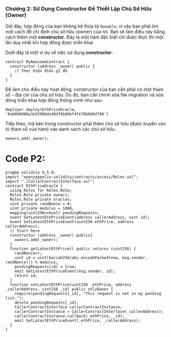 ### Chương 2: Sử Dụng Constructor Để Thiết Lập Chủ Sở Hữu (Owner)

Giờ đây, hợp đồng của bạn không kế thừa từ `Ownable`, vì vậy bạn phải tìm một cách để chỉ định chủ sở hữu (owner) của nó. Bạn sẽ làm điều này bằng cách thêm một **constructor**. Đây là một hàm đặc biệt chỉ được thực thi một lần duy nhất khi hợp đồng được triển khai.

Dưới đây là một ví dụ về việc sử dụng **constructor**:

```solidity
contract MyAwesomeContract {
  constructor (address _owner) public {
    // Thực hiện điều gì đó
  }
}
```
Để làm cho điều này hoạt động, constructor của bạn cần phải có một tham số – địa chỉ của chủ sở hữu. Do đó, bạn cần chỉnh sửa file migration và sửa dòng triển khai hợp đồng thông minh như sau:

```solidity
deployer.deploy(EthPriceOracle, '0xb090d88a3e55906de49d76b66bf4fe70b9d6d708')
```
Tiếp theo, mã bên trong constructor phải thêm chủ sở hữu (được truyền vào từ tham số của hàm) vào danh sách các chủ sở hữu:

```solidity
owners.add(_owner);
```
# Code P2: 
```solidity
pragma solidity 0.5.0;
import "openzeppelin-solidity/contracts/access/Roles.sol";
import "./CallerContractInterface.sol";
contract EthPriceOracle {
  using Roles for Roles.Role;
  Roles.Role private owners;
  Roles.Role private oracles;
  uint private randNonce = 0;
  uint private modulus = 1000;
  mapping(uint256=>bool) pendingRequests;
  event GetLatestEthPriceEvent(address callerAddress, uint id);
  event SetLatestEthPriceEvent(uint256 ethPrice, address callerAddress);
  // Start here
  constructor (address _owner) public{
    owners.add(_owner);
  }
  function getLatestEthPrice() public returns (uint256) {
    randNonce++;
    uint id = uint(keccak256(abi.encodePacked(now, msg.sender, randNonce))) % modulus;
    pendingRequests[id] = true;
    emit GetLatestEthPriceEvent(msg.sender, id);
    return id;
  }
  function setLatestEthPrice(uint256 _ethPrice, address _callerAddress, uint256 _id) public onlyOwner {
    require(pendingRequests[_id], "This request is not in my pending list.");
    delete pendingRequests[_id];
    CallerContractInterface callerContractInstance;
    callerContractInstance = CallerContractInterface(_callerAddress);
    callerContractInstance.callback(_ethPrice, _id);
    emit SetLatestEthPriceEvent(_ethPrice, _callerAddress);
  }
}
```

